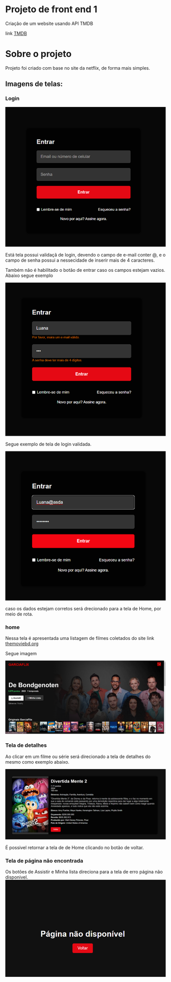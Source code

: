 Projeto de front end 1
=======
Criação de um website usando API TMDB

link [TMDB](https://developer.themoviedb.org/)

# Sobre o projeto

Projeto foi criado com base no site da netflix, de forma mais simples.

## Imagens de telas:
### Login
![ Tela de login](/imagens/Login.png)

Está tela possui validaçã de login, devendo o campo de e-mail conter @, e o campo de senha possui a nessecidade de inserir mais de 4 caracteres.

Também não é habilitado o botão de entrar caso os campos estejam vazios.
Abaixo segue exemplo

![ Tela de login](/imagens/LoginValidacao.png)

Segue exemplo de tela de login validada.

![ Tela de login](/imagens/LoginValida.png)

caso os dados estejam corretos será drecionado para a tela de Home, por meio de rota.

### home

Nessa tela é apresentada uma listagem de filmes coletados do site link [themoviebd.org](https://developer.themoviedb.org/)

Segue imagem

![ Tela de login](/imagens/Home.png)

### Tela de detalhes

Ao clicar em um filme ou série será direcionado a tela de detalhes do mesmo como exemplo abaixo.

![ Tela de login](/imagens/Detalhes.png)

É possivel retornar a tela de de Home clicando no botão de voltar.

### Tela de página não encontrada

Os botões de Assistir e Minha lista direciona para a tela de erro página não disponivel.
![ Tela de login](/imagens/paginaNE.png)